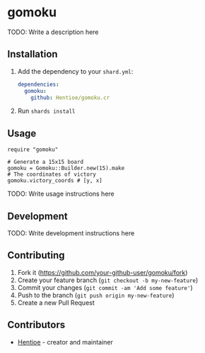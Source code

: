 # gomoku

TODO: Write a description here

## Installation

1. Add the dependency to your `shard.yml`:

   ```yaml
   dependencies:
     gomoku:
       github: Hentioe/gomoku.cr
   ```

2. Run `shards install`

## Usage

```crystal
require "gomoku"

# Generate a 15x15 board
gomoku = Gomoku::Builder.new(15).make
# The coordinates of victory
gomoku.victory_coords # [y, x]
```

TODO: Write usage instructions here

## Development

TODO: Write development instructions here

## Contributing

1. Fork it (<https://github.com/your-github-user/gomoku/fork>)
2. Create your feature branch (`git checkout -b my-new-feature`)
3. Commit your changes (`git commit -am 'Add some feature'`)
4. Push to the branch (`git push origin my-new-feature`)
5. Create a new Pull Request

## Contributors

- [Hentioe](https://github.com/Hentioe) - creator and maintainer
